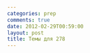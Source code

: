 ```yaml
---
categories: prep
comments: true
date: 2012-02-29T00:59:00
layout: post
title: Темы для 278
---
```


